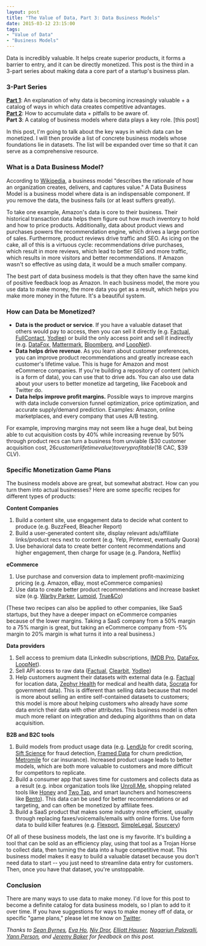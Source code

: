 ```yaml
---
layout: post
title: "The Value of Data, Part 3: Data Business Models"
date: 2015-03-12 23:15:00
tags:
- "Value of Data"
- "Business Models"
---
```

Data is incredibly valuable. It helps create superior products, it forms a barrier to entry, and it can be directly monetized. This post is the third in a 3-part series about making data a core part of a startup's business plan.

### 3-Part Series
<a href="{{site.url}}the-value-of-data-part-1-using-data-as-a-competitive-advantage" target="_blank">**Part 1**</a>: An explanation of why data is becoming increasingly valuable + a catalog of ways in which data creates competitive advantages.  
<a href="{{site.url}}the-value-of-data-part-2-building-valuable-datasets" target="_blank">**Part 2**</a>: How to accumulate data + pitfalls to be aware of.  
**Part 3**:  A catalog of business models where data plays a key role. [this post]

In this post, I'm going to talk about the key ways in which data can be monetized. I will then provide a list of concrete business models whose foundations lie in datasets. The list will be expanded over time so that it can serve as a comprehensive resource.

### What is a Data Business Model?
According to <a href="http://en.wikipedia.org/wiki/Business_model" target="_blank">Wikipedia</a>, a business model "describes the rationale of how an organization creates, delivers, and captures value." A Data Business Model is a business model where data is an indispensable component. If you remove the data, the business fails (or at least suffers greatly). 

To take one example, Amazon's data is core to their business. Their historical transaction data helps them figure out how much inventory to hold and how to price products. Additionally, data about product views and purchases powers the recommendation engine, which drives a large portion of sales. Furthermore, product reviews drive traffic and SEO. As icing on the cake, all of this is a virtuous cycle: recommendations drive purchases, which result in more reviews, which lead to better SEO and more traffic, which results in more visitors and better recommendations. If Amazon wasn't so effective as using data, it would be a much smaller company.

The best part of data business models is that they often have the same kind of positive feedback loop as Amazon. In each business model, the more you use data to make money, the more data you get as a result, which helps you make more money in the future. It's a beautiful system.

### How can Data be Monetized?

* **Data is the product or service**. If you have a valuable dataset that others would pay to access, then you can sell it directly (e.g. <a href="http://factual.com" target="_blank">Factual</a>, <a href="https://www.fullcontact.com" target="_blank">FullContact</a>, <a href="http://www.yodlee.com" target="_blank">Yodlee</a>) or build the only access point and sell it indirectly (e.g. <a href="http://datafox.co" target="_blank">DataFox</a>, <a href="http://mattermark.com" target="_blank">Mattermark</a>, <a href="http://www.bloomberg.com/professional/" target="_blank">Bloomberg</a>, and <a href="http://www.loopnet.com" target="_blank">LoopNet</a>).
* **Data helps drive revenue**. As you learn about customer preferences, you can improve product recommendations and greatly increase each customer's lifetime value. This is huge for Amazon and most eCommerce companies. If you're building a repository of content (which is a form of data), you can use that to drive ads. You can also use data about your users to better monetize ad targeting, like Facebook and Twitter do.
* **Data helps improve profit margins.** Possible ways to improve margins with data include conversion funnel optimization, price optimization, and accurate supply/demand prediction. Examples: Amazon, online marketplaces, and every company that uses A/B testing.

For example, improving margins may not seem like a huge deal, but being able to cut acquisition costs by 40% while increasing revenue by 50% through product recs can turn a business from unviable ($30 customer acquisition cost, $26 customer lifetime value) to very profitable ($18 CAC, $39 CLV).

### Specific Monetization Game Plans
The business models above are great, but somewhat abstract. How can you turn them into actual businesses? Here are some specific recipes for different types of products:

**Content Companies**

1. Build a content site, use engagement data to decide what content to produce (e.g. BuzzFeed, Bleacher Report)
1. Build a user-generated content site, display relevant ads/affiliate links/product recs next to content (e.g. Yelp, Pinterest, eventually Quora)
1. Use behavioral data to create better content recommendations and higher engagement, then charge for usage (e.g. Pandora, Netflix)

**eCommerce**

1. Use purchase and conversion data to implement profit-maximizing pricing (e.g. Amazon, eBay, most eCommerce companies)
1. Use data to create better product recommendations and increase basket size (e.g. <a href="https://www.warbyparker.com" target="_blank">Warby Parker</a>, <a href="http://lumoid.com" target="_blank">Lumoid</a>, <a href="https://trueandco.com/" target="_blank">True&Co</a>)

(These two recipes can also be applied to other companies, like SaaS startups, but they have a deeper impact on eCommerce companies because of the lower margins. Taking a SaaS company from a 50% margin to a 75% margin is great, but taking an eCommerce company from -5% margin to 20% margin is what turns it into a real business.)

**Data providers**

1. Sell access to premium data (LinkedIn subscriptions, <a href="http://pro.imdb.com" target="_blank">IMDB Pro</a>, <a href="http://datafox.co" target="_blank">DataFox</a>, <a href="http://loopnet.com" target="_blank">LoopNet</a>).
1. Sell API access to raw data (<a href="http://factual.com" target="_blank">Factual</a>, <a href="http://clearbit.com" target="_blank">Clearbit</a>, <a href="http://www.yodlee.com" target="_blank">Yodlee</a>)
1. Help customers augment their datasets with external data (e.g. <a href="http://factual.com" target="_blank">Factual</a> for location data, <a href="https://zephyrhealth.com" target="_blank">Zephyr Health</a> for medical and health data, <a href="http://socrata.com" target="_blank">Socrata</a> for government data). This is different than selling data because that model is more about selling an entire self-contained datasets to customers; this model is more about helping customers who already have *some* data enrich their data with other attributes. This business model is often much more reliant on integration and deduping algorithms than on data acquisition.

**B2B and B2C tools**

1. Build models from product usage data (e.g. <a href="http://lendup.com" target="_blank">LendUp</a> for credit scoring, <a href="http://www.siftscience.com/" target="_blank">Sift Science</a> for fraud detection, <a href="http://framed.io" target="_blank">Framed Data</a> for churn prediction, <a href="https://www.metromile.com/" target="_blank">Metromile</a> for car insurance). Increased product usage leads to better models, which are both more valuable to customers and more difficult for competitors to replicate.
1. Build a consumer app that saves time for customers and collects data as a result (e.g. inbox organization tools like <a href="https://unroll.me" target="_blank">Unroll.Me</a>, shopping related tools like <a href="http://www.joinhoney.com" target="_blank">Honey</a> and <a href="https://twotap.com/" target="_blank">Two Tap</a>, and smart launchers and homescreens like <a href="http://www.bentoapp.com" target="_blank">Bento</a>). This data can be used for better recommendations or ad targeting, and can often be monetized by affiliate fees.
1. Build a SaaS product that makes some industry more efficient, usually through replacing faxes/voicemails/emails with online forms. Use form data to build killer features (e.g. <a href="http://www.flexport.com" target="_blank">Flexport</a>, <a href="http://www.simplelegal.com/" target="_blank">SimpleLegal</a>, <a href="http://sourcery.us/" target="_blank">Sourcery</a>)

Of all of these business models, the last one is my favorite. It's building a tool that can be sold as an efficiency play, using that tool as a Trojan Horse to collect data, then turning the data into a huge competitive moat. This business model makes it easy to build a valuable dataset because you don't need data to start -- you just need to streamline data entry for customers. Then, once you have that dataset, you're unstoppable.

### Conclusion

There are many ways to use data to make money. I'd love for this post to become a definite catalog for data business models, so I plan to add to it over time. If you have suggestions for ways to make money off of data, or specific "game plans," please let me know on <a href="https://twitter.com/lpolovets" target="_blank">Twitter</a>.

*Thanks to <a href="https://twitter.com/sbyrnes" target="_blank">Sean Byrnes</a>, <a href="https://twitter.com/eva_ho" target="_blank">Eva Ho</a>, <a href="https://twitter.com/nivo0o0" target="_blank">Niv Dror</a>, <a href="https://twitter.com/hauspoor" target="_blank">Elliott Hauser</a>, <a href="https://twitter.com/palavalli" target="_blank">Nagarjun Palavalli</a>, <a href="https://twitter.com/troblous" target="_blank">Yann Person</a>, and <a href="https://twitter.com/jhubert" target="_blank">Jeremy Baker</a> for feedback on this post.*